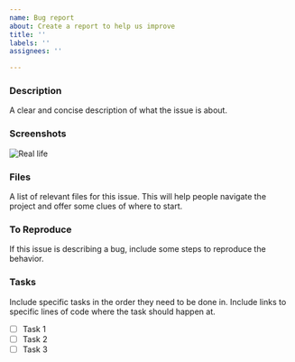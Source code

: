 ```yaml
---
name: Bug report
about: Create a report to help us improve
title: ''
labels: ''
assignees: ''

---
```


### Description
A clear and concise description of what the issue is about.

### Screenshots
![Real life](https://media.giphy.com/media/11ZSwQNWba4YF2/giphy.gif)

### Files
A list of relevant files for this issue. This will help people navigate the project and offer some clues of where to start.

### To Reproduce
If this issue is describing a bug, include some steps to reproduce the behavior.

### Tasks
Include specific tasks in the order they need to be done in. Include links to specific lines of code where the task should happen at.
- [ ] Task 1
- [ ] Task 2
- [ ] Task 3
